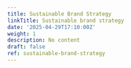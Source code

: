 ```yaml
---
title: Sustainable Brand Strategy
linkTitle: Sustainable brand strategy
date: '2025-04-29T17:10:00Z'
weight: 1
description: No content
draft: false
ref: sustainable-brand-strategy
---
```


